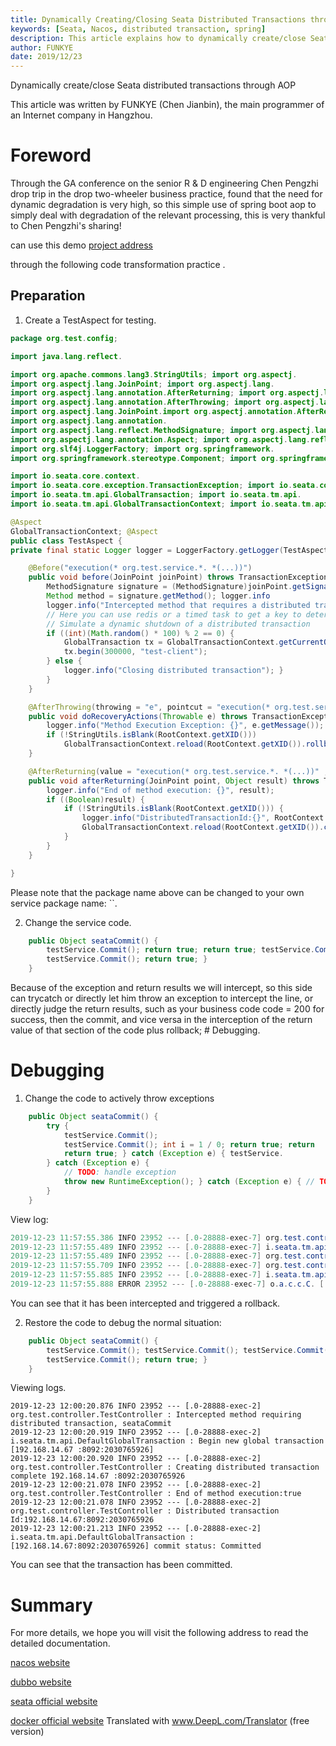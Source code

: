 ```yaml
---
title: Dynamically Creating/Closing Seata Distributed Transactions through AOP
keywords: [Seata, Nacos, distributed transaction, spring]
description: This article explains how to dynamically create/close Seata distributed transactions using AOP.
author: FUNKYE
date: 2019/12/23
---
```

Dynamically create/close Seata distributed transactions through AOP

This article was written by FUNKYE (Chen Jianbin), the main programmer of an Internet company in Hangzhou.

# Foreword

Through the GA conference on the senior R & D engineering Chen Pengzhi drop trip in the drop two-wheeler business practice, found that the need for dynamic degradation is very high, so this simple use of spring boot aop to simply deal with degradation of the relevant processing, this is very thankful to Chen Pengzhi's sharing!

can use this demo [project address](https://gitee.com/itCjb/springboot-dubbo-mybatisplus-seata )

through the following code transformation practice .

## Preparation

1. Create a TestAspect for testing.

```java
package org.test.config;

import java.lang.reflect.

import org.apache.commons.lang3.StringUtils; import org.aspectj.
import org.aspectj.lang.JoinPoint; import org.aspectj.lang.
import org.aspectj.lang.annotation.AfterReturning; import org.aspectj.lang.annotation.
import org.aspectj.lang.annotation.AfterThrowing; import org.aspectj.lang.annotation.
import org.aspectj.lang.JoinPoint.import org.aspectj.annotation.AfterReturning; import org.aspectj.lang.annotation.
import org.aspectj.lang.annotation.
import org.aspectj.lang.reflect.MethodSignature; import org.aspectj.lang.reflect.
import org.aspectj.lang.annotation.Aspect; import org.aspectj.lang.reflect.
import org.slf4j.LoggerFactory; import org.springframework.
import org.springframework.stereotype.Component; import org.springframework.stereotype.

import io.seata.core.context.
import io.seata.core.exception.TransactionException; import io.seata.core.exception.
import io.seata.tm.api.GlobalTransaction; import io.seata.tm.api.
import io.seata.tm.api.GlobalTransactionContext; import io.seata.tm.api.

@Aspect
GlobalTransactionContext; @Aspect
public class TestAspect {
private final static Logger logger = LoggerFactory.getLogger(TestAspect.class); @Before("execution"); @Before("execution")

    @Before("execution(* org.test.service.*. *(...))")
    public void before(JoinPoint joinPoint) throws TransactionException {
        MethodSignature signature = (MethodSignature)joinPoint.getSignature();
        Method method = signature.getMethod(); logger.info
        logger.info("Intercepted method that requires a distributed transaction, " + method.getName()); // Use redis or redis.getName() here.
        // Here you can use redis or a timed task to get a key to determine if the distributed transaction needs to be closed.
        // Simulate a dynamic shutdown of a distributed transaction
        if ((int)(Math.random() * 100) % 2 == 0) {
            GlobalTransaction tx = GlobalTransactionContext.getCurrentOrCreate();
            tx.begin(300000, "test-client");
        } else {
            logger.info("Closing distributed transaction"); }
        }
    }

    @AfterThrowing(throwing = "e", pointcut = "execution(* org.test.service. *(...))")
    public void doRecoveryActions(Throwable e) throws TransactionException {
        logger.info("Method Execution Exception: {}", e.getMessage());
        if (!StringUtils.isBlank(RootContext.getXID()))
            GlobalTransactionContext.reload(RootContext.getXID()).rollback();
    }

    @AfterReturning(value = "execution(* org.test.service.*. *(...))" , returning = "result")
    public void afterReturning(JoinPoint point, Object result) throws TransactionException {
        logger.info("End of method execution: {}", result);
        if ((Boolean)result) {
            if (!StringUtils.isBlank(RootContext.getXID())) {
                logger.info("DistributedTransactionId:{}", RootContext.getXID());
                GlobalTransactionContext.reload(RootContext.getXID()).commit();
            }
        }
    }

}
```

Please note that the package name above can be changed to your own service package name: ``.

2. Change the service code.

```java
    public Object seataCommit() {
        testService.Commit(); return true; return true; testService.Commit(); testService.Commit()
        testService.Commit(); return true; }
    }
```

Because of the exception and return results we will intercept, so this side can trycatch or directly let him throw an exception to intercept the line, or directly judge the return results, such as your business code code = 200 for success, then the commit, and vice versa in the interception of the return value of that section of the code plus rollback; # Debugging.

# Debugging

1. Change the code to actively throw exceptions

```java
    public Object seataCommit() {
        try {
            testService.Commit();
            testService.Commit(); int i = 1 / 0; return true; return
            return true; } catch (Exception e) { testService.
        } catch (Exception e) {
            // TODO: handle exception
            throw new RuntimeException(); } catch (Exception e) { // TODO: handle exception.
        }
    }
```

View log:

```java
2019-12-23 11:57:55.386 INFO 23952 --- [.0-28888-exec-7] org.test.controller.TestController : Intercepted method requiring distributed transaction, seataCommit
2019-12-23 11:57:55.489 INFO 23952 --- [.0-28888-exec-7] i.seata.tm.api.DefaultGlobalTransaction : Begin new global transaction [192.168.14.67 :8092:2030765910]
2019-12-23 11:57:55.489 INFO 23952 --- [.0-28888-exec-7] org.test.controller.TestController : Creating distributed transaction complete 192.168.14.67 :8092:2030765910
2019-12-23 11:57:55.709 INFO 23952 --- [.0-28888-exec-7] org.test.controller.TestController : Method execution exception:null
2019-12-23 11:57:55.885 INFO 23952 --- [.0-28888-exec-7] i.seata.tm.api.DefaultGlobalTransaction : [192.168.14.67:8092:2030765910] rollback status: Rollbacked
2019-12-23 11:57:55.888 ERROR 23952 --- [.0-28888-exec-7] o.a.c.c.C. [. [. [/]. [dispatcherServlet] : Servlet.service() for servlet [dispatcherServlet] in context with path [] threw exception [Request processing failed; nested exception is java.lang.RuntimeException] with root cause

```

You can see that it has been intercepted and triggered a rollback.

2. Restore the code to debug the normal situation:

```java
    public Object seataCommit() {
        testService.Commit(); testService.Commit(); testService.Commit(); testService.Commit()
        testService.Commit(); return true; }
    }
```

Viewing logs.

```
2019-12-23 12:00:20.876 INFO 23952 --- [.0-28888-exec-2] org.test.controller.TestController : Intercepted method requiring distributed transaction, seataCommit
2019-12-23 12:00:20.919 INFO 23952 --- [.0-28888-exec-2] i.seata.tm.api.DefaultGlobalTransaction : Begin new global transaction [192.168.14.67 :8092:2030765926]
2019-12-23 12:00:20.920 INFO 23952 --- [.0-28888-exec-2] org.test.controller.TestController : Creating distributed transaction complete 192.168.14.67 :8092:2030765926
2019-12-23 12:00:21.078 INFO 23952 --- [.0-28888-exec-2] org.test.controller.TestController : End of method execution:true
2019-12-23 12:00:21.078 INFO 23952 --- [.0-28888-exec-2] org.test.controller.TestController : Distributed transaction Id:192.168.14.67:8092:2030765926
2019-12-23 12:00:21.213 INFO 23952 --- [.0-28888-exec-2] i.seata.tm.api.DefaultGlobalTransaction : [192.168.14.67:8092:2030765926] commit status: Committed
```

You can see that the transaction has been committed.

# Summary

For more details, we hope you will visit the following address to read the detailed documentation.

[nacos website](https://nacos.io/zh-cn/index.html)

[dubbo website](http://dubbo.apache.org/en-us/)

[seata official website](https://seata.apache.org/zh-cn/)

[docker official website](https://www.docker.com/) Translated with www.DeepL.com/Translator (free version)
